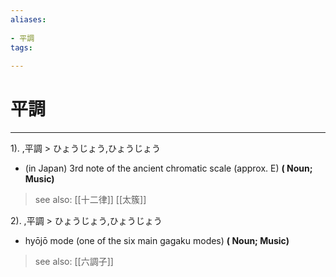 ```yaml
---
aliases:
    
- 平調
tags:
    
---
```


# 平調
---
1).
,平調 > ひょうじょう,ひょうじょう

- (in Japan) 3rd note of the ancient chromatic scale (approx. E)
**( Noun; Music)**
> see also:  [[十二律]] [[太簇]]
            
2).
,平調 > ひょうじょう,ひょうじょう

- hyōjō mode (one of the six main gagaku modes)
**( Noun; Music)**
> see also:  [[六調子]]
            